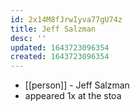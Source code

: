 ```yaml
---
id: 2x14M8fJrwIyva77gU74z
title: Jeff Salzman
desc: ''
updated: 1643723096354
created: 1643723096354
---
```



- [[person]] - Jeff Salzman
- appeared 1x at the stoa
